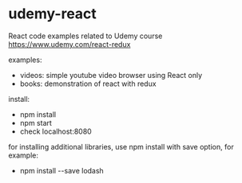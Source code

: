 # udemy-react
React code examples related to Udemy course https://www.udemy.com/react-redux

examples:

- videos: simple youtube video browser using React only
- books: demonstration of react with redux

install:

- npm install
- npm start
- check localhost:8080

for installing additional libraries, use npm install with save option, for example:

- npm install --save lodash

